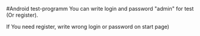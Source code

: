 #Android test-programm
You can write login and password "admin" for test (Or register).

If You need register, write wrong login or password on start page)
